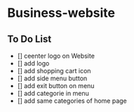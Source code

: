 # Business-website
## To Do List
- [] ceenter logo on Website  
- [] add logo 
- [] add shopping cart icon 
- [] add side menu button
- [] add exit button on menu 
- [] add categorie in menu 
- [] add same categories of home page
